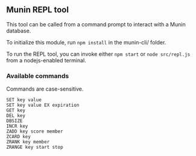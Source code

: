 ## Munin REPL tool

This tool can be called from a command prompt to interact with a Munin database.

To initialize this module, run ```npm install``` in the munin-cli/ folder.

To run the REPL tool, you can invoke either ```npm start``` or ```node src/repl.js``` from a nodejs-enabled terminal.

### Available commands

Commands are case-sensitive.

```
SET key value
SET key value EX expiration
GET key
DEL key
DBSIZE
INCR key
ZADD key score member
ZCARD key
ZRANK key member
ZRANGE key start stop
```